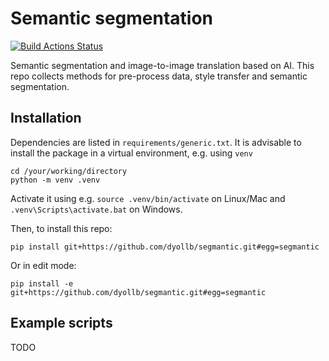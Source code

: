 # Semantic segmentation
[![Build Actions Status](https://github.com/dyollb/segmantic/workflows/CI/badge.svg)](https://github.com/dyollb/segmantic/actions)

Semantic segmentation and image-to-image translation based on AI. This repo collects methods for pre-process data, style transfer and semantic segmentation.


## Installation

Dependencies are listed in `requirements/generic.txt`. It is advisable to install the package in a virtual environment, e.g. using `venv`
```
cd /your/working/directory
python -m venv .venv
```
Activate it using e.g. `source .venv/bin/activate` on Linux/Mac and `.venv\Scripts\activate.bat` on Windows.


Then, to install this repo:
```
pip install git+https://github.com/dyollb/segmantic.git#egg=segmantic
```

Or in edit mode:
```
pip install -e git+https://github.com/dyollb/segmantic.git#egg=segmantic
```




## Example scripts

TODO